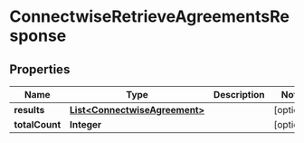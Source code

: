 

# ConnectwiseRetrieveAgreementsResponse


## Properties

| Name | Type | Description | Notes |
|------------ | ------------- | ------------- | -------------|
|**results** | [**List&lt;ConnectwiseAgreement&gt;**](ConnectwiseAgreement.md) |  |  [optional] |
|**totalCount** | **Integer** |  |  [optional] |



